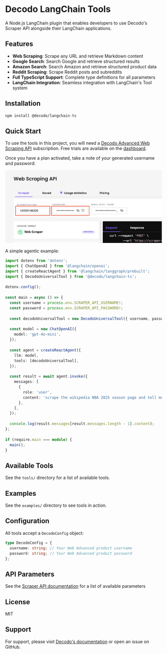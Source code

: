 # Decodo LangChain Tools

A Node.js LangChain plugin that enables developers to use Decodo's Scraper API alongside their LangChain applications.

## Features

- **Web Scraping**: Scrape any URL and retrieve Markdown content
- **Google Search**: Search Google and retrieve structured results
- **Amazon Search**: Search Amazon and retrieve structured product data
- **Reddit Scraping**: Scrape Reddit posts and subreddits
- **Full TypeScript Support**: Complete type definitions for all parameters
- **LangChain Integration**: Seamless integration with LangChain's Tool system

## Installation

```bash
npm install @decodo/langchain-ts
```

## Quick Start

To use the tools in this project, you will need a [Decodo Advanced Web Scraping API](https://help.decodo.com/docs/web-scraping-api-core-and-advanced-plans) subscription. Free trials are available on the [dashboard](https://dashboard.decodo.com/).

Once you have a plan activated, take a note of your generated username and password:

![Decodo dashboard](img/auth.png 'Decodo dashboard')

A simple agentic example:

```typescript
import dotenv from 'dotenv';
import { ChatOpenAI } from '@langchain/openai';
import { createReactAgent } from '@langchain/langgraph/prebuilt';
import { DecodoUniversalTool } from '@decodo/langchain-ts';

dotenv.config();

const main = async () => {
  const username = process.env.SCRAPER_API_USERNAME!;
  const password = process.env.SCRAPER_API_PASSWORD!;

  const decodoUniversalTool = new DecodoUniversalTool({ username, password });

  const model = new ChatOpenAI({
    model: 'gpt-4o-mini',
  });

  const agent = createReactAgent({
    llm: model,
    tools: [decodoUniversalTool],
  });

  const result = await agent.invoke({
    messages: [
      {
        role: 'user',
        content: 'scrape the wikipedia NBA 2025 season page and tell me who won in 2025?',
      },
    ],
  });

  console.log(result.messages[result.messages.length - 1].content);
};

if (require.main === module) {
  main();
}
```

## Available Tools

See the `tools/` directory for a list of available tools.

## Examples

See the `examples/` directory to see tools in action.

## Configuration

All tools accept a `DecodoConfig` object:

```typescript
type DecodoConfig = {
  username: string; // Your Web Advanced product username
  password: string; // Your Web Advanced product password
};
```

## API Parameters

See the [Scraper API documentation](https://help.decodo.com/docs/web-scraping-api-parameters) for a list of available parameters

## License

MIT

## Support

For support, please visit [Decodo's documentation](https://help.decodo.com/) or open an issue on GitHub.
